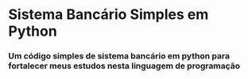 # Sistema Bancário Simples em Python

### Um código simples de sistema bancário em python para fortalecer meus estudos nesta linguagem de programação


